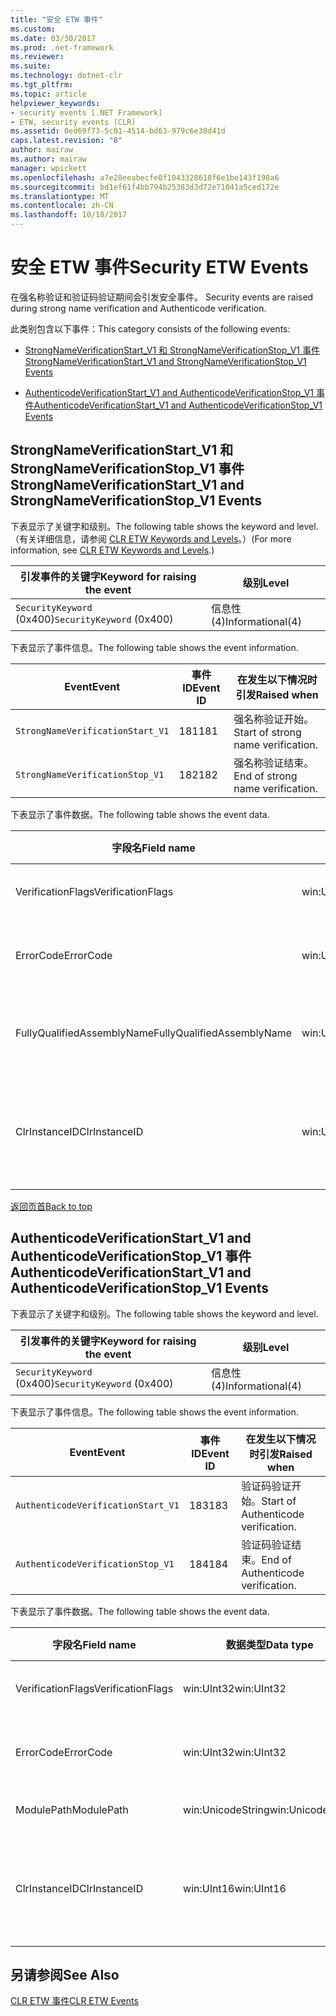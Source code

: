 ```yaml
---
title: "安全 ETW 事件"
ms.custom: 
ms.date: 03/30/2017
ms.prod: .net-framework
ms.reviewer: 
ms.suite: 
ms.technology: dotnet-clr
ms.tgt_pltfrm: 
ms.topic: article
helpviewer_keywords:
- security events [.NET Framework]
- ETW, security events (CLR)
ms.assetid: 0ed69f73-5c01-4514-bd63-979c6e38d41d
caps.latest.revision: "8"
author: mairaw
ms.author: mairaw
manager: wpickett
ms.openlocfilehash: a7e28eeabecfe0f1043328618f6e1be143f198a6
ms.sourcegitcommit: bd1ef61f4bb794b25383d3d72e71041a5ced172e
ms.translationtype: MT
ms.contentlocale: zh-CN
ms.lasthandoff: 10/18/2017
---
```

# <a name="security-etw-events"></a><span data-ttu-id="27184-102">安全 ETW 事件</span><span class="sxs-lookup"><span data-stu-id="27184-102">Security ETW Events</span></span>
<span data-ttu-id="27184-103"><a name="top"></a> 在强名称验证和验证码验证期间会引发安全事件。</span><span class="sxs-lookup"><span data-stu-id="27184-103"><a name="top"></a> Security events are raised during strong name verification and Authenticode verification.</span></span>  
  
 <span data-ttu-id="27184-104">此类别包含以下事件：</span><span class="sxs-lookup"><span data-stu-id="27184-104">This category consists of the following events:</span></span>  
  
-   [<span data-ttu-id="27184-105">StrongNameVerificationStart_V1 和 StrongNameVerificationStop_V1 事件</span><span class="sxs-lookup"><span data-stu-id="27184-105">StrongNameVerificationStart_V1 and StrongNameVerificationStop_V1 Events</span></span>](#strongnameverificationstart_v1_and_strongnameverificationstop_v1_events)  
  
-   [<span data-ttu-id="27184-106">AuthenticodeVerificationStart_V1 and AuthenticodeVerificationStop_V1 事件</span><span class="sxs-lookup"><span data-stu-id="27184-106">AuthenticodeVerificationStart_V1 and AuthenticodeVerificationStop_V1 Events</span></span>](#authenticodeverificationstart_v1_and_authenticodeverificationstop_v1_events)  
  
<a name="strongnameverificationstart_v1_and_strongnameverificationstop_v1_events"></a>   
## <a name="strongnameverificationstartv1-and-strongnameverificationstopv1-events"></a><span data-ttu-id="27184-107">StrongNameVerificationStart_V1 和 StrongNameVerificationStop_V1 事件</span><span class="sxs-lookup"><span data-stu-id="27184-107">StrongNameVerificationStart_V1 and StrongNameVerificationStop_V1 Events</span></span>  
 <span data-ttu-id="27184-108">下表显示了关键字和级别。</span><span class="sxs-lookup"><span data-stu-id="27184-108">The following table shows the keyword and level.</span></span> <span data-ttu-id="27184-109">（有关详细信息，请参阅 [CLR ETW Keywords and Levels](../../../docs/framework/performance/clr-etw-keywords-and-levels.md)。）</span><span class="sxs-lookup"><span data-stu-id="27184-109">(For more information, see [CLR ETW Keywords and Levels](../../../docs/framework/performance/clr-etw-keywords-and-levels.md).)</span></span>  
  
|<span data-ttu-id="27184-110">引发事件的关键字</span><span class="sxs-lookup"><span data-stu-id="27184-110">Keyword for raising the event</span></span>|<span data-ttu-id="27184-111">级别</span><span class="sxs-lookup"><span data-stu-id="27184-111">Level</span></span>|  
|-----------------------------------|-----------|  
|<span data-ttu-id="27184-112">`SecurityKeyword` (0x400)</span><span class="sxs-lookup"><span data-stu-id="27184-112">`SecurityKeyword` (0x400)</span></span>|<span data-ttu-id="27184-113">信息性 (4)</span><span class="sxs-lookup"><span data-stu-id="27184-113">Informational(4)</span></span>|  
  
 <span data-ttu-id="27184-114">下表显示了事件信息。</span><span class="sxs-lookup"><span data-stu-id="27184-114">The following table shows the event information.</span></span>  
  
|<span data-ttu-id="27184-115">Event</span><span class="sxs-lookup"><span data-stu-id="27184-115">Event</span></span>|<span data-ttu-id="27184-116">事件 ID</span><span class="sxs-lookup"><span data-stu-id="27184-116">Event ID</span></span>|<span data-ttu-id="27184-117">在发生以下情况时引发</span><span class="sxs-lookup"><span data-stu-id="27184-117">Raised when</span></span>|  
|-----------|--------------|-----------------|  
|`StrongNameVerificationStart_V1`|<span data-ttu-id="27184-118">181</span><span class="sxs-lookup"><span data-stu-id="27184-118">181</span></span>|<span data-ttu-id="27184-119">强名称验证开始。</span><span class="sxs-lookup"><span data-stu-id="27184-119">Start of strong name verification.</span></span>|  
|`StrongNameVerificationStop_V1`|<span data-ttu-id="27184-120">182</span><span class="sxs-lookup"><span data-stu-id="27184-120">182</span></span>|<span data-ttu-id="27184-121">强名称验证结束。</span><span class="sxs-lookup"><span data-stu-id="27184-121">End of strong name verification.</span></span>|  
  
 <span data-ttu-id="27184-122">下表显示了事件数据。</span><span class="sxs-lookup"><span data-stu-id="27184-122">The following table shows the event data.</span></span>  
  
|<span data-ttu-id="27184-123">字段名</span><span class="sxs-lookup"><span data-stu-id="27184-123">Field name</span></span>|<span data-ttu-id="27184-124">数据类型</span><span class="sxs-lookup"><span data-stu-id="27184-124">Data type</span></span>|<span data-ttu-id="27184-125">说明</span><span class="sxs-lookup"><span data-stu-id="27184-125">Description</span></span>|  
|----------------|---------------|-----------------|  
|<span data-ttu-id="27184-126">VerificationFlags</span><span class="sxs-lookup"><span data-stu-id="27184-126">VerificationFlags</span></span>|<span data-ttu-id="27184-127">win:UInt32</span><span class="sxs-lookup"><span data-stu-id="27184-127">win:UInt32</span></span>|<span data-ttu-id="27184-128">验证标志。</span><span class="sxs-lookup"><span data-stu-id="27184-128">The verification flags.</span></span>|  
|<span data-ttu-id="27184-129">ErrorCode</span><span class="sxs-lookup"><span data-stu-id="27184-129">ErrorCode</span></span>|<span data-ttu-id="27184-130">win:UInt32</span><span class="sxs-lookup"><span data-stu-id="27184-130">win:UInt32</span></span>|<span data-ttu-id="27184-131">HResult 错误代码。</span><span class="sxs-lookup"><span data-stu-id="27184-131">The HResult error code.</span></span>|  
|<span data-ttu-id="27184-132">FullyQualifiedAssemblyName</span><span class="sxs-lookup"><span data-stu-id="27184-132">FullyQualifiedAssemblyName</span></span>|<span data-ttu-id="27184-133">win:UnicodeString</span><span class="sxs-lookup"><span data-stu-id="27184-133">win:UnicodeString</span></span>|<span data-ttu-id="27184-134">完全限定程序集名称。</span><span class="sxs-lookup"><span data-stu-id="27184-134">The fully qualified assembly name.</span></span>|  
|<span data-ttu-id="27184-135">ClrInstanceID</span><span class="sxs-lookup"><span data-stu-id="27184-135">ClrInstanceID</span></span>|<span data-ttu-id="27184-136">win:UInt16</span><span class="sxs-lookup"><span data-stu-id="27184-136">win:UInt16</span></span>|<span data-ttu-id="27184-137">CLR 或 CoreCLR 的实例的唯一 ID。</span><span class="sxs-lookup"><span data-stu-id="27184-137">Unique ID for the instance of CLR or CoreCLR.</span></span>|  
  
 [<span data-ttu-id="27184-138">返回页首</span><span class="sxs-lookup"><span data-stu-id="27184-138">Back to top</span></span>](#top)  
  
<a name="authenticodeverificationstart_v1_and_authenticodeverificationstop_v1_events"></a>   
## <a name="authenticodeverificationstartv1-and-authenticodeverificationstopv1-events"></a><span data-ttu-id="27184-139">AuthenticodeVerificationStart_V1 and AuthenticodeVerificationStop_V1 事件</span><span class="sxs-lookup"><span data-stu-id="27184-139">AuthenticodeVerificationStart_V1 and AuthenticodeVerificationStop_V1 Events</span></span>  
 <span data-ttu-id="27184-140">下表显示了关键字和级别。</span><span class="sxs-lookup"><span data-stu-id="27184-140">The following table shows the keyword and level.</span></span>  
  
|<span data-ttu-id="27184-141">引发事件的关键字</span><span class="sxs-lookup"><span data-stu-id="27184-141">Keyword for raising the event</span></span>|<span data-ttu-id="27184-142">级别</span><span class="sxs-lookup"><span data-stu-id="27184-142">Level</span></span>|  
|-----------------------------------|-----------|  
|<span data-ttu-id="27184-143">`SecurityKeyword` (0x400)</span><span class="sxs-lookup"><span data-stu-id="27184-143">`SecurityKeyword` (0x400)</span></span>|<span data-ttu-id="27184-144">信息性 (4)</span><span class="sxs-lookup"><span data-stu-id="27184-144">Informational(4)</span></span>|  
  
 <span data-ttu-id="27184-145">下表显示了事件信息。</span><span class="sxs-lookup"><span data-stu-id="27184-145">The following table shows the event information.</span></span>  
  
|<span data-ttu-id="27184-146">Event</span><span class="sxs-lookup"><span data-stu-id="27184-146">Event</span></span>|<span data-ttu-id="27184-147">事件 ID</span><span class="sxs-lookup"><span data-stu-id="27184-147">Event ID</span></span>|<span data-ttu-id="27184-148">在发生以下情况时引发</span><span class="sxs-lookup"><span data-stu-id="27184-148">Raised when</span></span>|  
|-----------|--------------|-----------------|  
|`AuthenticodeVerificationStart_V1`|<span data-ttu-id="27184-149">183</span><span class="sxs-lookup"><span data-stu-id="27184-149">183</span></span>|<span data-ttu-id="27184-150">验证码验证开始。</span><span class="sxs-lookup"><span data-stu-id="27184-150">Start of Authenticode verification.</span></span>|  
|`AuthenticodeVerificationStop_V1`|<span data-ttu-id="27184-151">184</span><span class="sxs-lookup"><span data-stu-id="27184-151">184</span></span>|<span data-ttu-id="27184-152">验证码验证结束。</span><span class="sxs-lookup"><span data-stu-id="27184-152">End of Authenticode verification.</span></span>|  
  
 <span data-ttu-id="27184-153">下表显示了事件数据。</span><span class="sxs-lookup"><span data-stu-id="27184-153">The following table shows the event data.</span></span>  
  
|<span data-ttu-id="27184-154">字段名</span><span class="sxs-lookup"><span data-stu-id="27184-154">Field name</span></span>|<span data-ttu-id="27184-155">数据类型</span><span class="sxs-lookup"><span data-stu-id="27184-155">Data type</span></span>|<span data-ttu-id="27184-156">说明</span><span class="sxs-lookup"><span data-stu-id="27184-156">Description</span></span>|  
|----------------|---------------|-----------------|  
|<span data-ttu-id="27184-157">VerificationFlags</span><span class="sxs-lookup"><span data-stu-id="27184-157">VerificationFlags</span></span>|<span data-ttu-id="27184-158">win:UInt32</span><span class="sxs-lookup"><span data-stu-id="27184-158">win:UInt32</span></span>|<span data-ttu-id="27184-159">验证标志。</span><span class="sxs-lookup"><span data-stu-id="27184-159">The verification flags.</span></span>|  
|<span data-ttu-id="27184-160">ErrorCode</span><span class="sxs-lookup"><span data-stu-id="27184-160">ErrorCode</span></span>|<span data-ttu-id="27184-161">win:UInt32</span><span class="sxs-lookup"><span data-stu-id="27184-161">win:UInt32</span></span>|<span data-ttu-id="27184-162">HResult 错误代码。</span><span class="sxs-lookup"><span data-stu-id="27184-162">The HResult error code.</span></span>|  
|<span data-ttu-id="27184-163">ModulePath</span><span class="sxs-lookup"><span data-stu-id="27184-163">ModulePath</span></span>|<span data-ttu-id="27184-164">win:UnicodeString</span><span class="sxs-lookup"><span data-stu-id="27184-164">win:UnicodeString</span></span>|<span data-ttu-id="27184-165">模块路径。</span><span class="sxs-lookup"><span data-stu-id="27184-165">The module path.</span></span>|  
|<span data-ttu-id="27184-166">ClrInstanceID</span><span class="sxs-lookup"><span data-stu-id="27184-166">ClrInstanceID</span></span>|<span data-ttu-id="27184-167">win:UInt16</span><span class="sxs-lookup"><span data-stu-id="27184-167">win:UInt16</span></span>|<span data-ttu-id="27184-168">CLR 或 CoreCLR 的实例的唯一 ID。</span><span class="sxs-lookup"><span data-stu-id="27184-168">Unique ID for the instance of CLR or CoreCLR.</span></span>|  
  
## <a name="see-also"></a><span data-ttu-id="27184-169">另请参阅</span><span class="sxs-lookup"><span data-stu-id="27184-169">See Also</span></span>  
 [<span data-ttu-id="27184-170">CLR ETW 事件</span><span class="sxs-lookup"><span data-stu-id="27184-170">CLR ETW Events</span></span>](../../../docs/framework/performance/clr-etw-events.md)
